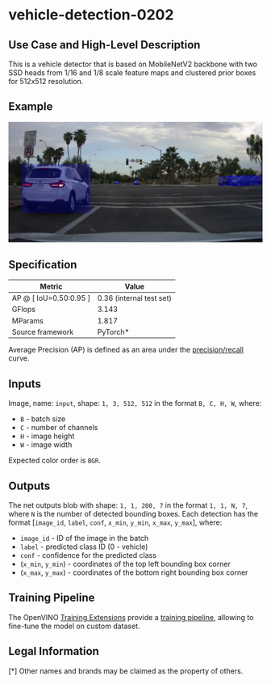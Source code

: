 # vehicle-detection-0202

## Use Case and High-Level Description

This is a vehicle detector that is based on MobileNetV2
backbone with two SSD heads from 1/16 and 1/8 scale feature maps and clustered
prior boxes for 512x512 resolution.

## Example

![](./assets/vehicle-detection-0202.png)

## Specification

| Metric                          | Value                                     |
|---------------------------------|-------------------------------------------|
| AP @ [ IoU=0.50:0.95 ]          | 0.36 (internal test set)                  |
| GFlops                          | 3.143                                     |
| MParams                         | 1.817                                     |
| Source framework                | PyTorch\*                                 |

Average Precision (AP) is defined as an area under
the [precision/recall](https://en.wikipedia.org/wiki/Precision_and_recall)
curve.

## Inputs

Image, name: `input`, shape: `1, 3, 512, 512` in the format `B, C, H, W`, where:

- `B` - batch size
- `C` - number of channels
- `H` - image height
- `W` - image width

Expected color order is `BGR`.

## Outputs

The net outputs blob with shape: `1, 1, 200, 7` in the format `1, 1, N, 7`, where `N` is the number of detected
bounding boxes. Each detection has the format [`image_id`, `label`, `conf`, `x_min`, `y_min`, `x_max`, `y_max`], where:

- `image_id` - ID of the image in the batch
- `label` - predicted class ID (0 - vehicle)
- `conf` - confidence for the predicted class
- (`x_min`, `y_min`) - coordinates of the top left bounding box corner
- (`x_max`, `y_max`) - coordinates of the bottom right bounding box corner

## Training Pipeline

The OpenVINO [Training Extensions](https://github.com/openvinotoolkit/training_extensions/blob/develop/README.md) provide a [training pipeline](https://github.com/openvinotoolkit/training_extensions/blob/develop/models/object_detection/model_templates/vehicle-detection/readme.md), allowing to fine-tune the model on custom dataset.

## Legal Information

[*] Other names and brands may be claimed as the property of others.
